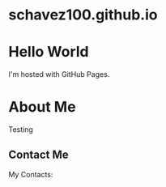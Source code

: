 # schavez100.github.io
<!DOCTYPE html>
<html>
<body>
<h1>Hello World</h1>
<p>I'm hosted with GitHub Pages.</p>
</body>
    <h1>About Me</h1>
    <p>Testing</p>
    <h2>Contact Me</h2>
    <p>My Contacts:</p>
</html>

